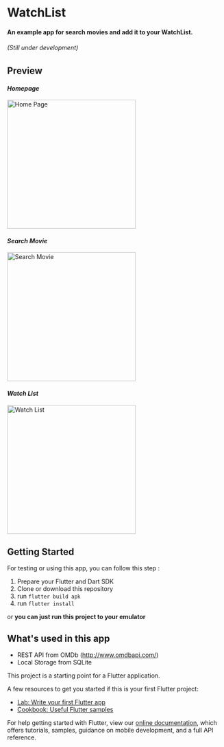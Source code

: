 # WatchList

#### An example app for search movies and add it to your WatchList.

###### *(Still under development)*

## Preview

#### *Homepage*</br>
<img src="https://user-images.githubusercontent.com/84890105/153544720-4fffb137-07b8-4684-8d08-be21a8d478d4.png" alt="Home Page" width="300px"> 
<!-- ![homepage](https://user-images.githubusercontent.com/84890105/153544720-4fffb137-07b8-4684-8d08-be21a8d478d4.png) -->

#### *Search Movie*</br>
<img src="https://user-images.githubusercontent.com/84890105/153429013-8cd65f03-33c0-4332-b65e-d251598b580e.png" alt="Search Movie" width="300px"> 
<!-- ![search-movie](https://user-images.githubusercontent.com/84890105/153429013-8cd65f03-33c0-4332-b65e-d251598b580e.png) -->

#### *Watch List*</br>
<img src="https://user-images.githubusercontent.com/84890105/153429046-69d3fdd8-99f1-49ce-bf29-e2f5534707b1.png" alt="Watch List" width="300px">
<!-- ![watch-list](https://user-images.githubusercontent.com/84890105/153429046-69d3fdd8-99f1-49ce-bf29-e2f5534707b1.png) -->


## Getting Started

For testing or using this app, you can follow this step : 
1. Prepare your Flutter and Dart SDK
2. Clone or download this repository
3. run ```flutter build apk```
4. run ```flutter install```

or 
**you can just run this project to your emulator**

## What's used in this app
- REST API from OMDb (http://www.omdbapi.com/)
- Local Storage from SQLite

This project is a starting point for a Flutter application.

A few resources to get you started if this is your first Flutter project:

- [Lab: Write your first Flutter app](https://flutter.dev/docs/get-started/codelab)
- [Cookbook: Useful Flutter samples](https://flutter.dev/docs/cookbook)

For help getting started with Flutter, view our
[online documentation](https://flutter.dev/docs), which offers tutorials,
samples, guidance on mobile development, and a full API reference.
